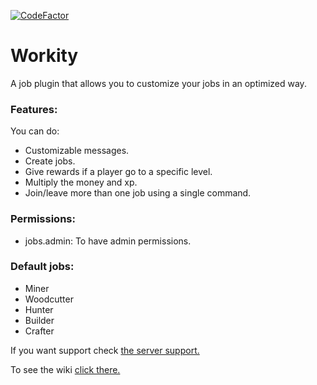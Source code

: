 [![CodeFactor](https://www.codefactor.io/repository/github/devblook/workity/badge)](https://www.codefactor.io/repository/github/devblook/workity)

# Workity

A job plugin that allows you to customize your jobs in an optimized way.

### Features:

You can do:
- Customizable messages.
- Create jobs.
- Give rewards if a player go to a specific level.
- Multiply the money and xp.
- Join/leave more than one job using a single command.

### Permissions:

- jobs.admin: To have admin permissions.

### Default jobs:

- Miner
- Woodcutter
- Hunter
- Builder
- Crafter

If you want support check [the server support.](https://discord.devblook.team/)

To see the wiki [click there.](https://github.com/devblook/workity/wiki)
